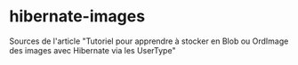 hibernate-images
================

Sources de l'article "Tutoriel pour apprendre à stocker en Blob ou OrdImage des images avec Hibernate via les UserType"

